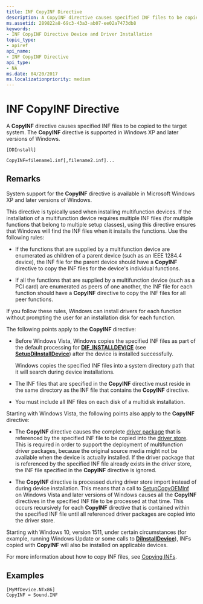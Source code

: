 ```yaml
---
title: INF CopyINF Directive
description: A CopyINF directive causes specified INF files to be copied to the target system. The CopyINF directive is supported in Windows XP and later versions of Windows.
ms.assetid: 289822a8-69c3-43a3-ab07-ee02a7473db8
keywords:
- INF CopyINF Directive Device and Driver Installation
topic_type:
- apiref
api_name:
- INF CopyINF Directive
api_type:
- NA
ms.date: 04/20/2017
ms.localizationpriority: medium
---
```


# INF CopyINF Directive


A **CopyINF** directive causes specified INF files to be copied to the target system. The **CopyINF** directive is supported in Windows XP and later versions of Windows.

```inf
[DDInstall]
  
CopyINF=filename1.inf[,filename2.inf]...
```

Remarks
-------

System support for the **CopyINF** directive is available in Microsoft Windows XP and later versions of Windows.

This directive is typically used when installing multifunction devices. If the installation of a multifunction device requires multiple INF files (for multiple functions that belong to multiple setup classes), using this directive ensures that Windows will find the INF files when it installs the functions. Use the following rules:

-   If the functions that are supplied by a multifunction device are enumerated as children of a parent device (such as an IEEE 1284.4 device), the INF file for the parent device should have a **CopyINF** directive to copy the INF files for the device's individual functions.

-   If all the functions that are supplied by a multifunction device (such as a PCI card) are enumerated as peers of one another, the INF file for each function should have a **CopyINF** directive to copy the INF files for all peer functions.

If you follow these rules, Windows can install drivers for each function without prompting the user for an installation disk for each function.

The following points apply to the **CopyINF** directive:

-   Before Windows Vista, Windows copies the specified INF files as part of the default processing for [**DIF_INSTALLDEVICE**](./dif-installdevice.md) (see [**SetupDiInstallDevice**](/windows/desktop/api/setupapi/nf-setupapi-setupdiinstalldevice)) after the device is installed successfully.

    Windows copies the specified INF files into a system directory path that it will search during device installations.

-   The INF files that are specified in the **CopyINF** directive must reside in the same directory as the INF file that contains the **CopyINF** directive.
-   You must include all INF files on each disk of a multidisk installation.

Starting with Windows Vista, the following points also apply to the **CopyINF** directive:

-   The **CopyINF** directive causes the complete [driver package](driver-packages.md) that is referenced by the specified INF file to be copied into the [driver store](driver-store.md). This is required in order to support the deployment of multifunction driver packages, because the original source media might not be available when the device is actually installed. If the driver package that is referenced by the specified INF file already exists in the driver store, the INF file specified in the **CopyINF** directive is ignored.

-   The **CopyINF** directive is processed during driver store import instead of during device installation. This means that a call to [SetupCopyOEMInf](https://go.microsoft.com/fwlink/p/?linkid=194252) on Windows Vista and later versions of Windows causes all the **CopyINF** directives in the specified INF file to be processed at that time. This occurs recursively for each **CopyINF** directive that is contained within the specified INF file until all referenced driver packages are copied into the driver store.

Starting with Windows 10, version 1511, under certain circumstances (for example, running Windows Update or some calls to [**DiInstallDevice**](/windows/desktop/api/newdev/nf-newdev-diinstalldevice)), INFs copied with **CopyINF** will also be installed on applicable devices.

For more information about how to copy INF files, see [Copying INFs](copying-inf-files.md).

Examples
--------

```inf
[MyMfDevice.NTx86]
CopyINF = Sound.INF
```

 

